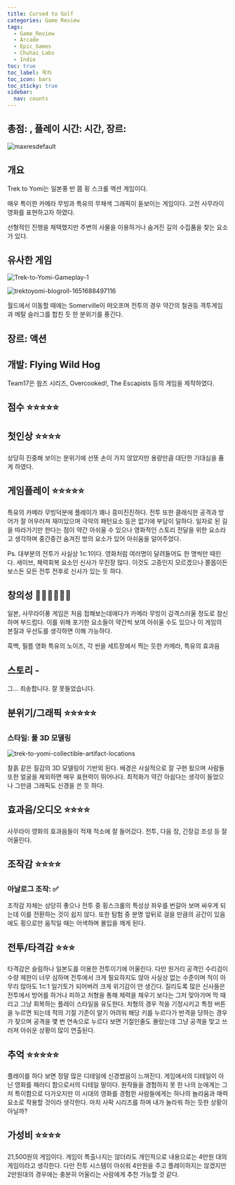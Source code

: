 ```yaml
---
title: Cursed to Golf
categories: Game Review
tags:
  - Game_Review
  - Arcade
  - Epic_Games
  - Chuhai_Labs
  - Indie
toc: true
toc_label: 목차
toc_icon: bars
toc_sticky: true
sidebar:
  nav: counts
---
```


## 총점: , 플레이 시간: 시간, 장르:

![maxresdefault](https://github.com/hojun313/hojun313.github.io/assets/41545780/c3d17731-b08f-4647-866e-e6b7c74c6b16)

## 개요

Trek to Yomi는 일본풍 반 쯤 횡 스크롤 액션 게임이다.

매우 특이한 카메라 무빙과 특유의 무채색 그래픽이 돋보이는 게임이다. 고전 사무라이 영화를 표현하고자 하였다.

선형적인 진행을 채택했지만 주변의 사물을 이용하거나 숨겨진 길의 수집품을 찾는 요소가 있다.

## 유사한 게임
![Trek-to-Yomi-Gameplay-1](https://github.com/hojun313/hojun313.github.io/assets/41545780/a64fcb68-9ea2-4856-b7a3-935081ec55a3)

![trektoyomi-blogroll-1651688497116](https://github.com/hojun313/hojun313.github.io/assets/41545780/22d3fe3f-5fb3-478d-a47b-f171ca6416b3)

월드에서 이동할 때에는 Somerville이 떠오프며 전투의 경우 약간의 철권등 격투게임과 메탈 슬러그를 합친 듯 한 분위기를 풍긴다.

## 장르: 액션

## 개발: Flying Wild Hog

Team17은 웜즈 시리즈, Overcooked!, The Escapists 등의 게임을 제작하였다.

## 점수 ⭐⭐⭐⭐⭐

## 첫인상 ⭐⭐⭐⭐

상당히 진중해 보이는 분위기에 선뜻 손이 가지 않았지만 용량만큼 대단한 기대심을 품게 하였다.

## 게임플레이 ⭐⭐⭐⭐⭐

특유의 카메라 무빙덕분에 플레이가 꽤나 흥미진진하다. 전투 또한 클래식한 공격과 방어가 잘 어우러져 재미있으며 극악의 패턴요소 등은 없기에 부담이 덜하다. 일자로 된 길을 따라가기만 한다는 점이 약간 아쉬울 수 있으나 영화적인 스토리 전달을 위한 요소라고 생각하며 중간중간 숨겨진 방의 요소가 있어 아쉬움을 덜어주었다.

Ps. 대부분의 전투가 사실상 1ㄷ1이다. 영화처럼 여러명이 달려들어도 한 명씩만 때린다. 세이브, 체력회복 요소인 신사가 무진장 많다. 이것도 고증인지 모르겠으나 쫄몹이든 보스든 모든 전투 전후로 신사가 있는 듯 하다.

## 창의성 💎💎💎💎💎💎

일본, 사무라이풍 게임은 처음 접해보는데에다가 카메라 무빙이 감격스러울 정도로 참신하며 부드럽다. 이를 위해 포기한 요소들이 약간씩 보여 아쉬울 수도 있으나 이 게임의 본질과 우선도를 생각하면 이해 가능하다.

흑백, 필름 영화 특유의 노이즈, 각 씬을 세트장에서 찍는 듯한 카메라, 특유의 효과음

## 스토리 -

그… 죄송합니다. 잘 못들었습니다.

## 분위기/그래픽 ⭐⭐⭐⭐⭐

### 스타일: 풀 3D 모델링

![trek-to-yomi-collectible-artifact-locations](https://github.com/hojun313/hojun313.github.io/assets/41545780/d600175f-1f91-4b54-9bf0-802df570ea0e)

찰흙 같은 질감의 3D 모델링이 기반외 된다. 배경은 사실적으로 잘 구현 됬으며 사람들 또한 얼굴을 제외하면 매우 표현력이 뛰어나다. 최적화가 약간 아쉽다는 생각이 들었으나 그만큼 그래픽도 신경을 쓴 듯 하다.

## 효과음/오디오 ⭐⭐⭐⭐

사무라이 영화의 효과음들이 적재 적소에 잘 들어갔다. 전투, 다음 장, 긴장감 조성 등 잘 어울린다.

## 조작감 ⭐⭐⭐⭐

### 아날로그 조작: ✅

조작감 자체는 상당히 좋으나 전투 중 횡스크롤의 특성상 좌우를 번갈아 보며 싸우게 되는데 이를 전환하는 것이 쉽지 않다. 또한 탐험 중 분명 앞뒤로 걸을 만큼의 공간이 있음에도 횡으로만 움직일 때는 어색하며 몰입을 깨게 된다.

## 전투/타격감 ⭐⭐⭐

타격감은 슬림하나 일본도를 이용한 전투이기에 어울린다. 다만 원거리 공격인 수리검이 수량 제한이 너무 심하며 전투에서 크게 필요하지도 않아 사실상 없는 수준이며 적이 아무리 많아도 1ㄷ1 일기토가 되어버려 크게 위기감이 안 생긴다. 질리도록 많은 신사들은 전투에서 방어를 하거나 피하고 처형을 통해 체력을 채우기 보다는 그저 맞아가며 막 때리고 그냥 회복하는 플레이 스타일을 유도한다. 처형의 경우 적을 기정시키고 특정 버튼을 누르면 되는데 적의 기절 기준이 알기 어려워 해당 키를 누르다가 반격을 당하는 경우가 잦으며 공격을 몇 번 연속으로 누르다 보면 기절인줄도 몰랐는데 그냥 공격을 맞고 쓰러져 아쉬운 상황이 많이 연출된다.

## 추억 ⭐⭐⭐⭐⭐

플레이를 하다 보면 정말 많은 디테일에 신경썼음이 느껴진다. 게임에서의 디테일이 아닌 영화를 패러디 함으로서의 디테일 말이다. 원작들을 경험하지 못 한 나의 눈에게는 그저 특이함으로 다가오지만 이 시대의 영화를 경험한 사람들에게는 하나의 놀라움과 매력 요소로 작용할 것이라 생각한다. 마치 사팍 시리즈를 하며 내가 놀라워 하는 듯한 상황이 아닐까?

## 가성비 ⭐⭐⭐⭐

21,500원의 게임이다. 게임이 특출나지는 않더라도 개인적으로 내용으로는 4만원 대의 게임이라고 생각한다. 다만 전투 시스템이 아쉬워 4만원을 주고 플레이하지는 않겠지만 2만원대의 경우에는 충분히 어울리는 사람에게 추천 가능할 것 같다.
